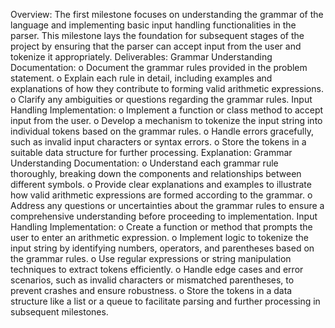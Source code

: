 Overview:
The first milestone focuses on understanding the grammar of the language and implementing basic 
input handling functionalities in the parser. This milestone lays the foundation for subsequent stages 
of the project by ensuring that the parser can accept input from the user and tokenize it 
appropriately.
Deliverables:
Grammar Understanding Documentation:
o Document the grammar rules provided in the problem statement.
o Explain each rule in detail, including examples and explanations of how they 
contribute to forming valid arithmetic expressions.
o Clarify any ambiguities or questions regarding the grammar rules.
Input Handling Implementation:
o Implement a function or class method to accept input from the user.
o Develop a mechanism to tokenize the input string into individual tokens based on 
the grammar rules.
o Handle errors gracefully, such as invalid input characters or syntax errors.
o Store the tokens in a suitable data structure for further processing.
Explanation:
Grammar Understanding Documentation:
o Understand each grammar rule thoroughly, breaking down the components and 
relationships between different symbols.
o Provide clear explanations and examples to illustrate how valid arithmetic 
expressions are formed according to the grammar.
o Address any questions or uncertainties about the grammar rules to ensure a 
comprehensive understanding before proceeding to implementation.
Input Handling Implementation:
o Create a function or method that prompts the user to enter an arithmetic 
expression.
o Implement logic to tokenize the input string by identifying numbers, operators, and 
parentheses based on the grammar rules.
o Use regular expressions or string manipulation techniques to extract tokens 
efficiently.
o Handle edge cases and error scenarios, such as invalid characters or mismatched 
parentheses, to prevent crashes and ensure robustness.
o Store the tokens in a data structure like a list or a queue to facilitate parsing and 
further processing in subsequent milestones.
